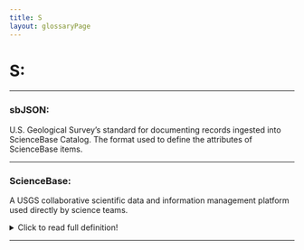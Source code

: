 ```yaml
---
title: S
layout: glossaryPage
---
```

# **S:** 
___


### **sbJSON:** 
U.S. Geological Survey’s standard for documenting records ingested into ScienceBase Catalog. 
The format used to define the attributes of ScienceBase items.

___


### **ScienceBase:** 
A USGS collaborative scientific data and information management platform used directly by science teams. 

<details>
  <summary>Click to read full definition!</summary>
<p>
ScienceBase provides access to aggregated information derived from many data and information domains, 
including feeds from existing data systems, metadata catalogs, and scientists contributing new and original 
content. <br>
<br>
ScienceBase architecture is designed to help science teams and data practitioners centralize their 
data and information resources to create a foundation needed for their work. ScienceBase, both original 
software and engineered components, is released as an open-source project to promote involvement from the 
larger scientific programming community both inside and outside the USGS. (USGS (2018). About ScienceBase.
<br>
<br>
Retrieved from: <a href="https://www.sciencebase.gov/about/content/about-sciencebase">Sciencebase.gov</a>.
</p>
</details>

___




